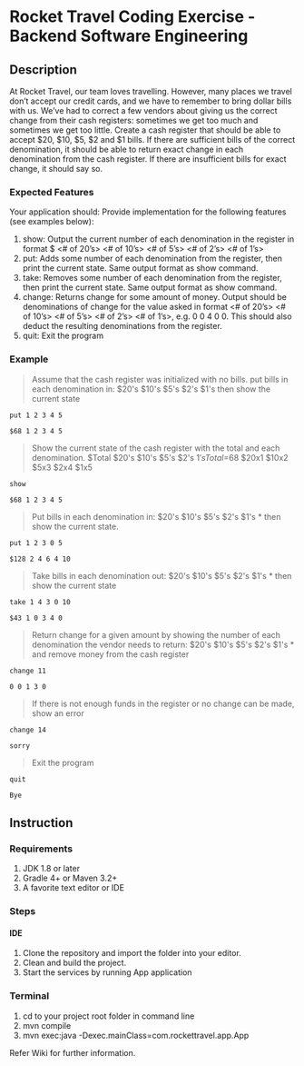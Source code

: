 # Rocket Travel Coding Exercise - Backend Software Engineering
## Description
At Rocket Travel, our team loves travelling. However, many places we travel don’t accept our credit cards, and we have to remember to bring dollar bills with us. We’ve had to correct a few vendors about giving us the correct change from their cash registers: sometimes we get too much and sometimes we get too little. Create a cash register that should be able to accept $20, $10, $5, $2 and $1 bills. If there are sufficient bills of the correct denomination, it should be able to return exact change in each denomination from the cash register. If there are insufficient bills for exact change, it should say so.

### Expected Features
Your application should:
Provide implementation for the following features (see examples below):
1. show: Output the current number of each denomination in the register in format $<total> <# of 20’s> <# of 10’s> <# of 5’s> <# of 2’s> <# of 1’s>
2. put: Adds some number of each denomination from the register, then print the current state. Same output format as show command.
3. take: Removes some number of each denomination from the register, then print the current state. Same output format as show command.
4. change: Returns change for some amount of money. Output should be denominations of change for the value asked in format <# of 20’s> <# of 10’s> <# of 5’s> <# of 2’s> <# of 1’s>, e.g. 0 0 4 0 0. This should also deduct the resulting denominations from the register.
5. quit: Exit the program

### Example
> Assume that the cash register was initialized with no bills. put bills in each denomination in: $20's $10's $5's $2's $1's then show the current state

``` put 1 2 3 4 5 ```

``` $68 1 2 3 4 5 ```

> Show the current state of the cash register with the total and each denomination. $Total $20's $10's $5's $2's $1's Total=$68 $20x1 $10x2 $5x3 $2x4 $1x5

``` show ```

``` $68 1 2 3 4 5 ```

> Put bills in each denomination in: $20's $10's $5's $2's $1's * then show the current state.

``` put 1 2 3 0 5 ```

``` $128 2 4 6 4 10 ```

> Take bills in each denomination out: $20's $10's $5's $2's $1's * then show the current state

``` take 1 4 3 0 10 ```

``` $43 1 0 3 4 0 ```

> Return change for a given amount by showing the number of each denomination the vendor needs to return: $20's $10's $5's $2's $1's * and remove money from the cash register

``` change 11 ```

``` 0 0 1 3 0 ```

> If there is not enough funds in the register or no change can be made, show an error

``` change 14 ```

``` sorry ```

> Exit the program

``` quit ```

``` Bye ```

## Instruction
### Requirements
1. JDK 1.8 or later
1. Gradle 4+ or Maven 3.2+
1. A favorite text editor or IDE

### Steps

#### IDE
1. Clone the repository and import the folder into your editor.
2. Clean and build the project.
3. Start the services by running App application

### Terminal
1. cd to your project root folder in command line
2. mvn compile
3. mvn exec:java -Dexec.mainClass=com.rockettravel.app.App


Refer Wiki for further information.

